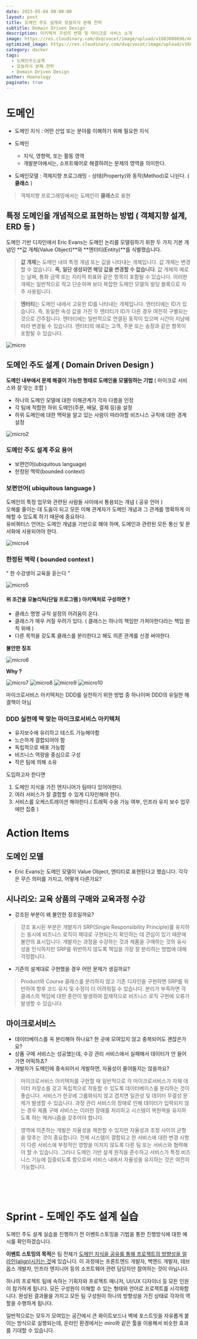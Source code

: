 ```yaml
---
date: 2023-05-04 00:00:00
layout: post
title: 도메인 주도 설계와 모놀리식 분해 전략
subtitle: Domain Driven Design
description: 아키텍처 구성의 변화 및 마이크로 서비스 소개
image: https://res.cloudinary.com/dvqcvocet/image/upload/v1683088696/m8krc7ci1vzzbl7sxeac.png
optimized_image: https://res.cloudinary.com/dvqcvocet/image/upload/v1683088696/m8krc7ci1vzzbl7sxeac.png
category: docker
tags:  
  - 도메인주도설계
  - 모놀리식 분해 전략
  - Domain Driven Design
author: Hoonology
paginate: true
---
```


# 도메인
- 도메인 지식 : 어떤 산업 또는 분야를 이해하기 위해 필요한 지식
- 도메인 
  - 지식, 영향력, 또는 활동 영역
  - 개발분야에서는, 소프트웨어로 해결하려는 문제의 영역을 의미한다.

- 도메인모델 : 객체지향 프로그래밍 - 상태(Property)와 동작(Method)로 나뉜다. ( **클래스** )
> 객체지향 프로그래밍에서는 도메인이 **클래스**로 표현

## 특정 도메인을 개념적으로 표현하는 방법 ( 객체지향 설계, ERD 등 )

도메인 기반 디자인에서 Eric Evans는 도메인 논리를 모델링하기 위한 두 가지 기본 개념인
**값 개체(Value Object)**와 **엔터티(Entity)**를 식별했습니다.  

> **값 개체**는 도메인 내의 특정 개념 또는 값을 나타내는 개체입니다. 값 개체는 변경할 수 없습니다. **즉, 일단 생성되면 해당 값을 변경할 수 없습니다**. 값 개체의 예로는 날짜, 통화 금액 또는 지리적 좌표와 같은 항목이 포함될 수 있습니다. 이러한 개체는 일반적으로 작고 단순하며 보다 복잡한 도메인 모델의 빌딩 블록으로 자주 사용됩니다.  

> **엔터티**는 도메인 내에서 고유한 ID를 나타내는 개체입니다. 엔터티에는 ID가 있습니다. 즉, 동일한 속성 값을 가진 두 엔터티가 ID가 다른 경우 여전히 구별되는 것으로 간주됩니다. 엔터티에는 일반적으로 연결된 동작이 있으며 시간이 지남에 따라 변경될 수 있습니다. 엔터티의 예로는 고객, 주문 또는 송장과 같은 항목이 포함될 수 있습니다.

![micro](/assets/img/MicroService/domian.png)


## 도메인 주도 설계 ( Domain Driven Design )
**도메인 내부에서 문제 해결이 가능한 형태로 도메인을 모델링하는 기법** ( 마이크로 서비스와 잘 맞는 조합 )
- 하나의 도메인 모델에 대한 이해관계가 각자 다름을 인정
- 각 팀에 적합한 하위 도메인(주문, 배달, 결제 등)을 설정
- 하위 도메인에 대한 맥락을 알고 있는 사람이 따라야할 비즈니스 규칙에 대한 경계 설정

![micro2](/assets/img/MicroService/domain3.png)

### 도메인 주도 설계 주요 용어
- 보편언어(ubiquitous language)
- 한정된 맥락(bounded context)

### 보편언어( ubiquitous language )
도메인의 특정 업무와 관련된 사람들 사이에서 통용되는 개념 ( 공유 언어 )  
 오해를 줄이는 데 도움이 되고 모든 이해 관계자가 도메인 개념과 그 관계를 명확하게 이해할 수 있도록 하기 때문에 중요하다.  
 유비쿼터스 언어는 도메인 개념을 기반으로 해야 하며, 도메인과 관련된 모든 통신 및 문서화에 사용되어야 한다.

![micro4](/assets/img/MicroService/domain4.png)

### 한정된 맥락 ( bounded context )

" 한 수강생이 교육을 듣는다 "

![micro5](/assets/img/MicroService/domain5.png)

#### 위 조건을 모놀리틱(단일 프로그램 ) 아키텍처로 구성하면 ?
  - 클래스 명명 규칙 설정의 어려움이 온다.
  - 클래스가 매우 커질 우려가 있다. ( 클래스는 하나의 책임만 가져야한다라는 책임 원칙 위배 )
  - 다른 목적을 갖도록 클래스를 분리한다고 해도 의존 관계를 신경 써야한다.

**불안한 징조**

![micro6](/assets/img/MicroService/domain6.png)

**Why ?**  

![micro7](/assets/img/MicroService/domain7.png)
![micro8](/assets/img/MicroService/domain8.png)
![micro9](/assets/img/MicroService/domain9.png)
![micro10](/assets/img/MicroService/domain10.png)

마이크로서비스 아키텍처는 DDD를 실천하기 위한 방법 중 하나이며 DDD의 유일한 해결책이 아님

### DDD 실천에 딱 맞는 마이크로서비스 아키텍처 
- 유지보수에 유리하고 테스트 가능해야함
- 느슨하게 결합되어야 함
- 독립적으로 배포 가능함
- 비즈니스 역량을 중심으로 구성
- 작은 팀에 의해 소유

도입하고자 한다면
1. 도메인 지식을 가진 엔지니어가 팀마다 있어야한다.
2. 여러 서비스가 잘 결합할 수 있게 디자인해야 한다.
3. 서비스를 오케스트레이션 해야한다.( 트래픽 수용 가능 여부, 인프라 유지 보수 업무에만 집중 )



# Action Items
## 도메인 모델
- Eric Evans는 도메인 모델이 Value Object, 엔티티로 표현된다고 했습니다. 각각은 무슨 의미를 가지고, 어떻게 다른가요?
## 시나리오: 교육 상품의 구매와 교육과정 수강
- 강조된 부분이 왜 불안한 징조일까요?

> 강조 표시된 부분은 개발자가 SRP(Single Responsibility Principle)를 유지하는 동시에 비즈니스 로직이 제대로 구현되는지 확인하는 데 관심이 있기 때문에 불안의 표시입니다. 개발자는 과정을 수강하는 것과 제품을 구매하는 것의 유사성을 인식하지만 SRP를 위반하지 않도록 책임을 가장 잘 분리하는 방법에 대해 걱정합니다.  
- 기존의 설계대로 구현했을 경우 어떤 문제가 생길까요?
> Product와 Course 클래스를 분리하지 않고 기존 디자인을 구현하면 SRP를 위반하여 향후 코드 유지 및 수정이 더 어려워질 수 있습니다. 분리가 부족하면 각 클래스의 책임에 대한 혼란이 발생하여 잠재적으로 비즈니스 로직 구현에 오류가 발생할 수 있습니다.


## 마이크로서비스
- 데이터베이스를 꼭 분리해야 하나요? 한 곳에 모여있지 않고 중복되어도 괜찮은가요?  
- 상품 구매 서비스는 성공했는데, 수강 관리 서비스에서 실패해서 데이터가 안 들어가면 어떡하죠?
- 개발자가 도메인에 종속되어서 개발하면, 자율성이 줄어들지는 않을까요?

> 마이크로서비스 아키텍처를 구현할 때 일반적으로 각 마이크로서비스가 자체 데이터 저장소를 갖고 독립적으로 작동할 수 있도록 데이터베이스를 분리하는 것이 좋습니다. 서비스가 한곳에 그룹화되지 않고 겹치면 일관성 및 데이터 무결성 문제가 발생할 수 있습니다. 과정 관리 서비스의 장애로 인해 데이터가 입력되지 않는 경우 제품 구매 서비스는 이러한 장애를 처리하고 시스템이 복원력을 유지하도록 하는 메커니즘을 갖추어야 합니다.  

> 영역에 의존하는 개발은 자율성을 제한할 수 있지만 자율성과 조정 사이의 균형을 맞추는 것이 중요합니다. 전체 시스템이 결합되고 한 서비스에 대한 변경 사항이 다른 서비스에 부정적인 영향을 미치지 않도록 다른 팀 또는 서비스와 협력해야 할 수 있습니다. 그러나 도메인 기반 설계 원칙을 준수하고 서비스가 특정 비즈니스 기능에 집중되도록 함으로써 서비스 내에서 자율성을 유지하는 것은 여전히 ​​가능합니다.

<br>
<br>
<br>

# Sprint - 도메인 주도 설계 실습

도메인 주도 설계 실습을 진행하기 전 이벤트스토밍을 기법을 통한 진행방식에 대한 예시를 확인하겠습니다.

**이벤트 스토밍의 목적**은 팀 전체가 <u>도메인 지식을 공유를 통해 프로젝트의 방향성을 얼라인(align)시키는 것</u>에 있습니다.
이 과정에는 프론트엔드 개발자, 백엔드 개발자, 데브옵스 개발자, 인프라 엔지니어 등의 소프트웨어 관련 담당자만 참여하는 것이 아닙니다.

하나의 프로젝트 팀에 속하는 기획자와 프로젝트 매니저, UI/UX 디자이너 등 모든 인원이 참가하게 됩니다.
모든 구성원이 이해할 수 있는 형태와 언어로 프로젝트를 시각화합니다.
완성된 결과물을 가지고 모든 팀 구성원이 하나의 방향성을 가진 상태로 각자의 역할을 수행하게 됩니다.

일반적으로는 모두가 모여있는 공간에서 큰 화이트보드나 벽에 포스트잇을 자유롭게 붙이는 방식으로 실행되는데, 온라인 환경에서는 miro와 같은 툴을 이용해서 비슷한 효과를 기대할 수 있습니다.





